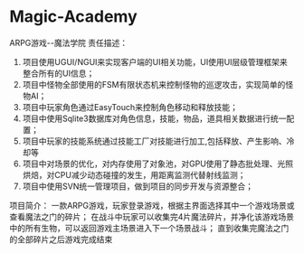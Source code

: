 # Magic-Academy
ARPG游戏--魔法学院
责任描述：
1.	项目使用UGUI/NGUI来实现客户端的UI相关功能，UI使用UI层级管理框架来整合所有的UI信息；
2.	项目中怪物全部使用的FSM有限状态机来控制怪物的巡逻攻击，实现简单的怪物AI；
3.	项目中玩家角色通过EasyTouch来控制角色移动和释放技能；
4.	项目中使用Sqlite3数据库对角色信息，技能，物品，道具相关数据进行统一配置；
5.	项目中玩家的技能系统通过技能工厂对技能进行加工,包括释放、产生影响、冷却等
6.	项目中对场景的优化，对内存使用了对象池，对GPU使用了静态批处理、光照烘焙，对CPU减少动态碰撞的发生，用距离监测代替射线监测；
7.	项目中使用SVN统一管理项目，做到项目的同步开发与资源整合；

项目简介：
一款ARPG游戏，玩家登录游戏，根据主界面选择其中一个游戏场景或查看魔法之门的碎片；
在战斗中玩家可以收集完4片魔法碎片，并净化该游戏场景中的所有生物，可以返回游戏主场景进入下一个场景战斗；
直到收集完魔法之门的全部碎片之后游戏完成结束
